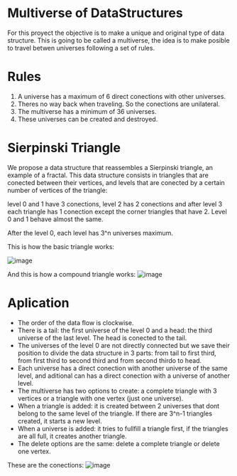 # Multiverse of DataStructures
For this proyect the objective is to make a unique and original type of data structure. 
This is going to be called a multiverse, the idea is to make posible to travel betwen universes following a set of rules.

# Rules
1. A universe has a maximum of 6 direct conections with other universes.
2. Theres no way back when traveling. So the conections are unilateral.
3. The multiverse has a minimum of 36 universes.
4. These universes can be created and destroyed.

# Sierpinski Triangle
We propose a data structure that reassembles a Sierpinski triangle, an example of a fractal.
This data structure consists in triangles that are conected between their vertices, and levels that are conected by a certain number of vertices of the triangle:

level 0 and 1 have 3 conections, level 2 has 2 conections and after level 3 each triangle has 1 conection except the corner triangles that have 2. Level 0 and 1 behave almost the same.

After the level 0, each level has 3^n universes maximum.

This is how the basic triangle works:

![image](https://github.com/user-attachments/assets/0843d112-bd0c-489a-9ced-d43c17bf9f70)

And this is how a compound triangle works:
![image](https://github.com/user-attachments/assets/0656532c-09d3-45d6-a56e-b53bbb960e5a)


# Aplication
- The order of the data flow is clockwise.
- There is a tail: the first universe of the level 0 and a head: the third universe of the last level. The head is conected to the tail.
- The universes of the level 0 are not directly connected but we save their position to divide the data structure in 3 parts: from tail to first third, from first third to second third and from second thirdo to head.
- Each universe has a direct conection with another universe of the same level, and aditional can has a direct conection with a universe of another level.
- The multiverse has two options to create: a complete triangle with 3 vertices or a triangle with one vertex (just one universe).
- When a triangle is added: it is created between 2 universes that dont belong to the same level of the triangle. If there are 3^n-1 triangles created, it starts a new level.
- When a universe is added: it tries to fullfill a triangle first, if the triangles are all full, it creates another triangle.
- The delete options are the same: delete a complete triangle or delete one vertex.

These are the conections:
![image](https://github.com/user-attachments/assets/7bb99066-a484-4f02-8012-b52f05ce7f9c)



